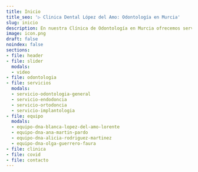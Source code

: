 ```yaml
---
title: Inicio
title_seo: '▷ Clinica Dental López del Amo: Odontología en Murcia'
slug: inicio
description: En nuestra Clínica de Odontología en Murcia ofrecemos servicios de ✅ prevención, diagnóstico y tratamiento ✅ de sus problemas. Llámenos sin compromiso.
image: icon.png
draft: false
noindex: false
sections:
- file: header
- file: slider
  modals:
  - video
- file: odontologia
- file: servicios
  modals:
  - servicio-odontologia-general
  - servicio-endodoncia
  - servicio-ortodoncia
  - servicio-implantologia
- file: equipo
  modals:
  - equipo-dna-blanca-lopez-del-amo-lorente
  - equipo-dna-ana-martin-pardo
  - equipo-dna-alicia-rodriguez-martinez
  - equipo-dna-olga-guerrero-faura
- file: clinica
- file: covid
- file: contacto
---
```

